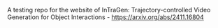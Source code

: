 A testing repo for the website of InTraGen: Trajectory-controlled Video Generation for Object Interactions - https://arxiv.org/abs/2411.16804
